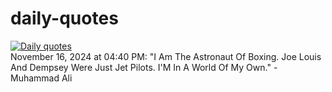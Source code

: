 # daily-quotes
[![Daily quotes](https://github.com/ceepu8/daily-quotes/actions/workflows/daily-quote.yml/badge.svg)](https://github.com/ceepu8/daily-quotes/actions/workflows/daily-quote.yml)<br/>
November 16, 2024 at 04:40 PM: "I Am The Astronaut Of Boxing. Joe Louis And Dempsey Were Just Jet Pilots. I'M In A World Of My Own." - Muhammad Ali
